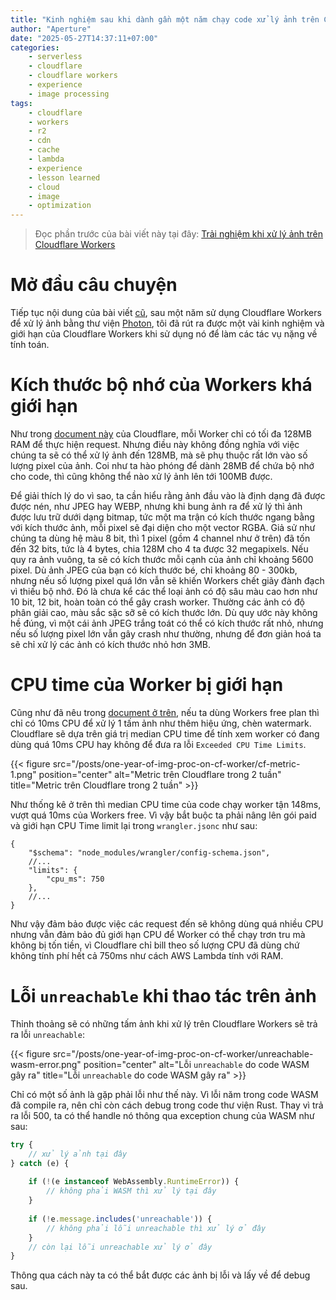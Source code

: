 ```yaml
---
title: "Kinh nghiệm sau khi dành gần một năm chạy code xử lý ảnh trên Cloudflare Workers"
author: "Aperture"
date: "2025-05-27T14:37:11+07:00"
categories:
    - serverless
    - cloudflare
    - cloudflare workers
    - experience
    - image processing
tags:
    - cloudflare
    - workers
    - r2
    - cdn
    - cache
    - lambda
    - experience
    - lesson learned
    - cloud
    - image
    - optimization
---
```


> Đọc phần trước của bài viết này tại đây: [Trải nghiệm khi xử lý ảnh trên Cloudflare Workers](/posts/image-transform-with-cf-workers-experience)

# Mở đầu câu chuyện

Tiếp tục nội dung của bài viết [cũ](/posts/image-transform-with-cf-workers-experience), sau một năm sử dụng Cloudflare Workers để xử lý ảnh bằng thư viện [Photon](https://github.com/silvia-odwyer/photon), tôi đã rút ra được một vài kinh nghiệm và giới hạn của Cloudflare Workers khi sử dụng nó để làm các tác vụ nặng về tính toán.

# Kích thước bộ nhớ của Workers khá giới hạn

Như trong [document này](https://developers.cloudflare.com/workers/platform/limits/#worker-limits) của Cloudflare, mỗi Worker chỉ có tối đa 128MB RAM để thực hiện request. Nhưng điều này không đồng nghĩa với việc chúng ta sẽ có thể xử lý ảnh đến 128MB, mà sẽ phụ thuộc rất lớn vào số lượng pixel của ảnh. Coi như ta hào phóng để dành 28MB để chứa bộ nhớ cho code, thì cũng không thể nào xử lý ảnh lên tới 100MB được.

Để giải thích lý do vì sao, ta cần hiểu rằng ảnh đầu vào là định dạng đã được được nén, như JPEG hay WEBP, nhưng khi bung ảnh ra để xử lý thì ảnh được lưu trữ dưới dạng bitmap, tức một ma trận có kích thước ngang bằng với kích thước ảnh, mỗi pixel sẽ đại diện cho một vector RGBA. Giả sử như chúng ta dùng hệ màu 8 bit, thì 1 pixel (gồm 4 channel như ở trên) đã tốn đến 32 bits, tức là 4 bytes, chia 128M cho 4 ta được 32 megapixels. Nếu quy ra ảnh vuông, ta sẽ có kích thước mỗi cạnh của ảnh chỉ khoảng 5600 pixel. Dù ảnh JPEG của bạn có kích thước bé, chỉ khoảng 80 - 300kb, nhưng nếu số lượng pixel quá lớn vẫn sẽ khiến Workers chết giãy đành đạch vì thiếu bộ nhớ. Đó là chưa kể các thể loại ảnh có độ sâu màu cao hơn như 10 bit, 12 bit, hoàn toàn có thể gây crash worker. Thường các ảnh có độ phân giải cao, màu sắc sặc sỡ sẽ có kích thước lớn. Dù quy ước này không hề đúng, vì một cái ảnh JPEG trắng toát có thể có kích thước rất nhỏ, nhưng nếu số lượng pixel lớn vẫn gây crash như thường, nhưng để đơn giản hoá ta sẽ chỉ xử lý các ảnh có kích thước nhỏ hơn 3MB.

# CPU time của Worker bị giới hạn

Cũng như đã nêu trong [document ở trên](https://developers.cloudflare.com/workers/platform/limits/#worker-limits), nếu ta dùng Workers free plan thì chỉ có 10ms CPU để xử lý 1 tấm ảnh như thêm hiệu ứng, chèn watermark. Cloudflare sẽ dựa trên giá trị median CPU time để tính xem worker có đang dùng quá 10ms CPU hay không để đưa ra lỗi `Exceeded CPU Time Limits`.

{{< figure 
    src="/posts/one-year-of-img-proc-on-cf-worker/cf-metric-1.png"
    position="center"
    alt="Metric trên Cloudflare trong 2 tuần"
    title="Metric trên Cloudflare trong 2 tuần" >}}

Như thống kê ở trên thì median CPU time của code chạy worker tận 148ms, vượt quá 10ms của Workers free. Vì vậy bắt buộc ta phải nâng lên gói paid và giới hạn CPU Time limit lại trong `wrangler.jsonc` như sau:

```jsonc
{
	"$schema": "node_modules/wrangler/config-schema.json",
    //...       
	"limits": {
		"cpu_ms": 750
	},
    //...
}
```

Như vậy đảm bảo được việc các request đến sẽ không dùng quá nhiều CPU nhưng vẫn đảm bảo đủ giới hạn CPU để Worker có thể chạy trơn tru mà không bị tốn tiền, vì Cloudflare chỉ bill theo số lượng CPU đã dùng chứ không tính phí hết cả 750ms như cách AWS Lambda tính với RAM.

# Lỗi `unreachable` khi thao tác trên ảnh

Thỉnh thoảng sẽ có những tấm ảnh khi xử lý trên Cloudflare Workers sẽ trả ra lỗi `unreachable`:

{{< figure 
    src="/posts/one-year-of-img-proc-on-cf-worker/unreachable-wasm-error.png"
    position="center"
    alt="Lỗi `unreachable` do code WASM gây ra"
    title="Lỗi `unreachable` do code WASM gây ra" >}}

Chỉ có một số ảnh là gặp phải lỗi như thế này. Vì lỗi năm trong code WASM đã compile ra, nên chỉ còn cách debug trong code thư viện Rust. Thay vì trả ra lỗi 500, ta có thể handle nó thông qua exception chung của WASM như sau:

```typescript
try {
    // xử lý ảnh tại đây
} catch (e) {
    
    if (!(e instanceof WebAssembly.RuntimeError)) {
        // không phải WASM thì xử lý tại đây
    }
    
    if (!e.message.includes('unreachable')) {
        // không phải lỗi unreachable thì xử lý ở đây
    }
    // còn lại lỗi unreachable xử lý ở đây
}
```

Thông qua cách này ta có thể bắt được các ảnh bị lỗi và lấy về để debug sau.